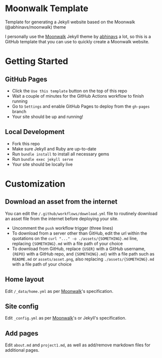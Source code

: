 # Moonwalk Template
Template for generating a Jekyll website based on the Moonwalk (@abhinavs/moonwalk) theme

I personally use the [Moonwalk](https://github.com/abhinavs/moonwalk) Jekyll theme by [abhinavs](https://github.com/abhinavs) a lot, so this is a GitHub template that you can use to quickly create a Moonwalk website.

# Getting Started
## GitHub Pages
- Click the `Use this template` button on the top of this repo
- Wait a couple of minutes for the GitHub Actions workflow to finish running
- Go to `Settings` and enable GitHub Pages to deploy from the `gh-pages` branch
- Your site should be up and running!

## Local Development
- Fork this repo
- Make sure Jekyll and Ruby are up-to-date
- Run `bundle install` to install all necessary gems
- Run `bundle exec jekyll serve`
- Your site should be locally live

# Customization
## Download an asset from the internet
You can edit the `/.github/workflows/download.yml` file to routinely download an asset file from the internet before deploying your site.
- Uncomment the `push` workflow trigger (three lines)
- To download from a server other than GitHub, edit the url within the quotations on the `curl "..." -o ./assets/{SOMETHING}.md` line, replacing `{SOMETHING}.md` with a file path of your choice
- To download from GitHub, replace `{USER}` with a GitHub username, `{REPO}` with a GitHub repo, and `{SOMETHING}.md}` with a file path such as `README.md` or `assets/asset.png`, also replacing `./assets/{SOMETHING}.md` with a file path of your choice
## Home layout
Edit `/_data/home.yml` as per [Moonwalk](https://github.com/abhinavs/moonwalk)'s specification. 
## Site config
Edit `_config.yml` as per [Moonwalk](https://github.com/abhinavs/moonwalk)'s or Jekyll's specification. 
## Add pages
Edit `about.md` and `project1.md`, as well as add/remove markdown files for additional pages.
